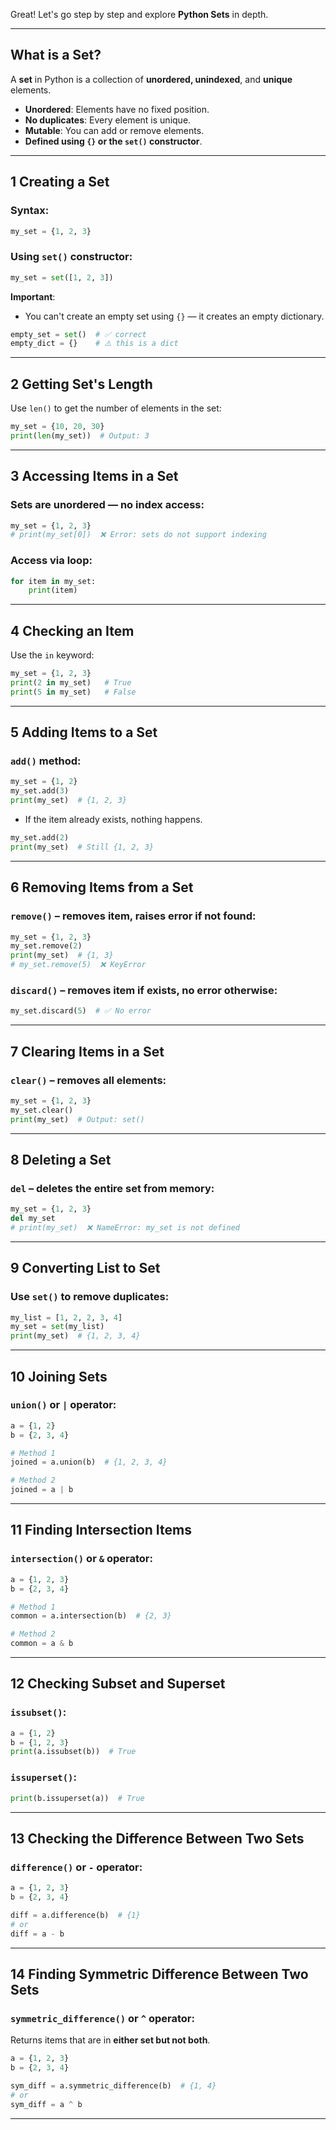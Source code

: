 Great! Let's go step by step and explore **Python Sets** in depth.

---

## What is a Set?

A **set** in Python is a collection of **unordered, unindexed**, and **unique** elements.

* **Unordered**: Elements have no fixed position.
* **No duplicates**: Every element is unique.
* **Mutable**: You can add or remove elements.
* **Defined using `{}` or the `set()` constructor**.

---

## 1️ Creating a Set

### Syntax:

```python
my_set = {1, 2, 3}
```

### Using `set()` constructor:

```python
my_set = set([1, 2, 3])
```

**Important**:

* You can't create an empty set using `{}` — it creates an empty dictionary.

```python
empty_set = set()  # ✅ correct
empty_dict = {}    # ⚠️ this is a dict
```

---

## 2️ Getting Set's Length

Use `len()` to get the number of elements in the set:

```python
my_set = {10, 20, 30}
print(len(my_set))  # Output: 3
```

---

## 3️ Accessing Items in a Set

### Sets are unordered — no index access:

```python
my_set = {1, 2, 3}
# print(my_set[0])  ❌ Error: sets do not support indexing
```

### Access via loop:

```python
for item in my_set:
    print(item)
```

---

## 4️ Checking an Item

Use the `in` keyword:

```python
my_set = {1, 2, 3}
print(2 in my_set)   # True
print(5 in my_set)   # False
```

---

## 5️ Adding Items to a Set

### `add()` method:

```python
my_set = {1, 2}
my_set.add(3)
print(my_set)  # {1, 2, 3}
```

* If the item already exists, nothing happens.

```python
my_set.add(2)
print(my_set)  # Still {1, 2, 3}
```

---

## 6️ Removing Items from a Set

### `remove()` – removes item, raises error if not found:

```python
my_set = {1, 2, 3}
my_set.remove(2)
print(my_set)  # {1, 3}
# my_set.remove(5)  ❌ KeyError
```

### `discard()` – removes item if exists, no error otherwise:

```python
my_set.discard(5)  # ✅ No error
```

---

## 7️ Clearing Items in a Set

### `clear()` – removes all elements:

```python
my_set = {1, 2, 3}
my_set.clear()
print(my_set)  # Output: set()
```

---

## 8️ Deleting a Set

### `del` – deletes the entire set from memory:

```python
my_set = {1, 2, 3}
del my_set
# print(my_set)  ❌ NameError: my_set is not defined
```

---

## 9️ Converting List to Set

### Use `set()` to remove duplicates:

```python
my_list = [1, 2, 2, 3, 4]
my_set = set(my_list)
print(my_set)  # {1, 2, 3, 4}
```

---

## 10 Joining Sets

### `union()` or `|` operator:

```python
a = {1, 2}
b = {2, 3, 4}

# Method 1
joined = a.union(b)  # {1, 2, 3, 4}

# Method 2
joined = a | b
```

---

## 11 Finding Intersection Items

### `intersection()` or `&` operator:

```python
a = {1, 2, 3}
b = {2, 3, 4}

# Method 1
common = a.intersection(b)  # {2, 3}

# Method 2
common = a & b
```

---

## 12 Checking Subset and Superset

### `issubset()`:

```python
a = {1, 2}
b = {1, 2, 3}
print(a.issubset(b))  # True
```

### `issuperset()`:

```python
print(b.issuperset(a))  # True
```

---

## 13 Checking the Difference Between Two Sets

### `difference()` or `-` operator:

```python
a = {1, 2, 3}
b = {2, 3, 4}

diff = a.difference(b)  # {1}
# or
diff = a - b
```

---

## 14 Finding Symmetric Difference Between Two Sets

### `symmetric_difference()` or `^` operator:

Returns items that are in **either set but not both**.

```python
a = {1, 2, 3}
b = {2, 3, 4}

sym_diff = a.symmetric_difference(b)  # {1, 4}
# or
sym_diff = a ^ b
```

---
